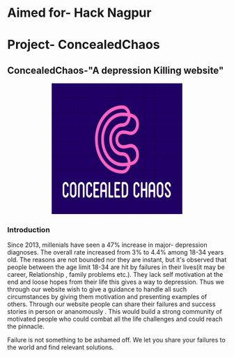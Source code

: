 # Aimed for- Hack Nagpur
# Project- ConcealedChaos

## ConcealedChaos-"A depression Killing website"
<p align="center">
<img src="src/img/logo1.jpg" width="300" height="300" >
</p>

### Introduction
Since 2013, millenials have seen a 47% increase in major- depression diagnoses. The overall rate increased from 3% to 4.4% among 18-34 years old. The reasons are not bounded nor they are instant, but it's observed that people between the age limit 18-34 are hit by failures in their lives(it may be career, Relationship , family problems etc.). They lack self motivation at the end and loose hopes from their life this gives a way to depression. Thus we through our website wish to give a guidance to handle all such circumstances by giving them motivation and presenting examples of others. Through our website people can share their failures and success stories in person or ananomously . This would build a strong community of motivated people who could combat all the life challenges and could reach the pinnacle.

Failure is not something to be ashamed off. We let you share your failures to the world and find relevant solutions.
